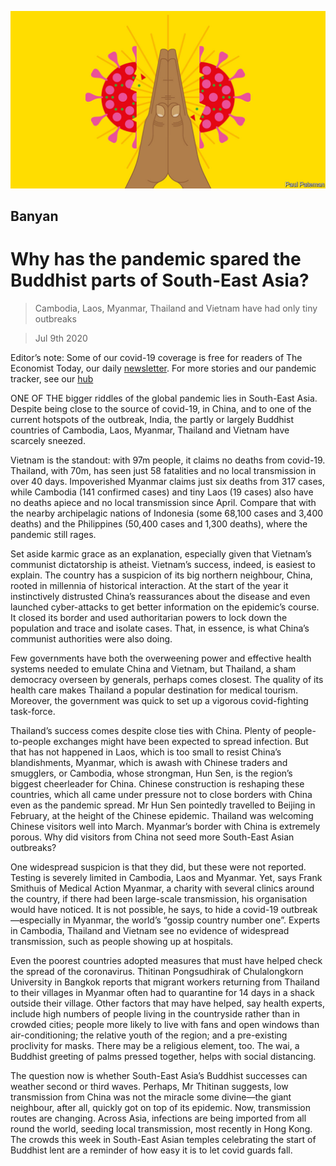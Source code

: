 ![](./images/20200711_ASD001_0.jpg)

## Banyan

# Why has the pandemic spared the Buddhist parts of South-East Asia?

> Cambodia, Laos, Myanmar, Thailand and Vietnam have had only tiny outbreaks

> Jul 9th 2020

Editor’s note: Some of our covid-19 coverage is free for readers of The Economist Today, our daily [newsletter](https://www.economist.com/https://my.economist.com/user#newsletter). For more stories and our pandemic tracker, see our [hub](https://www.economist.com//news/2020/03/11/the-economists-coverage-of-the-coronavirus)

ONE OF THE bigger riddles of the global pandemic lies in South-East Asia. Despite being close to the source of covid-19, in China, and to one of the current hotspots of the outbreak, India, the partly or largely Buddhist countries of Cambodia, Laos, Myanmar, Thailand and Vietnam have scarcely sneezed.

Vietnam is the standout: with 97m people, it claims no deaths from covid-19. Thailand, with 70m, has seen just 58 fatalities and no local transmission in over 40 days. Impoverished Myanmar claims just six deaths from 317 cases, while Cambodia (141 confirmed cases) and tiny Laos (19 cases) also have no deaths apiece and no local transmission since April. Compare that with the nearby archipelagic nations of Indonesia (some 68,100 cases and 3,400 deaths) and the Philippines (50,400 cases and 1,300 deaths), where the pandemic still rages.

Set aside karmic grace as an explanation, especially given that Vietnam’s communist dictatorship is atheist. Vietnam’s success, indeed, is easiest to explain. The country has a suspicion of its big northern neighbour, China, rooted in millennia of historical interaction. At the start of the year it instinctively distrusted China’s reassurances about the disease and even launched cyber-attacks to get better information on the epidemic’s course. It closed its border and used authoritarian powers to lock down the population and trace and isolate cases. That, in essence, is what China’s communist authorities were also doing.

Few governments have both the overweening power and effective health systems needed to emulate China and Vietnam, but Thailand, a sham democracy overseen by generals, perhaps comes closest. The quality of its health care makes Thailand a popular destination for medical tourism. Moreover, the government was quick to set up a vigorous covid-fighting task-force.

Thailand’s success comes despite close ties with China. Plenty of people-to-people exchanges might have been expected to spread infection. But that has not happened in Laos, which is too small to resist China’s blandishments, Myanmar, which is awash with Chinese traders and smugglers, or Cambodia, whose strongman, Hun Sen, is the region’s biggest cheerleader for China. Chinese construction is reshaping these countries, which all came under pressure not to close borders with China even as the pandemic spread. Mr Hun Sen pointedly travelled to Beijing in February, at the height of the Chinese epidemic. Thailand was welcoming Chinese visitors well into March. Myanmar’s border with China is extremely porous. Why did visitors from China not seed more South-East Asian outbreaks?

One widespread suspicion is that they did, but these were not reported. Testing is severely limited in Cambodia, Laos and Myanmar. Yet, says Frank Smithuis of Medical Action Myanmar, a charity with several clinics around the country, if there had been large-scale transmission, his organisation would have noticed. It is not possible, he says, to hide a covid-19 outbreak—especially in Myanmar, the world’s “gossip country number one”. Experts in Cambodia, Thailand and Vietnam see no evidence of widespread transmission, such as people showing up at hospitals.

Even the poorest countries adopted measures that must have helped check the spread of the coronavirus. Thitinan Pongsudhirak of Chulalongkorn University in Bangkok reports that migrant workers returning from Thailand to their villages in Myanmar often had to quarantine for 14 days in a shack outside their village. Other factors that may have helped, say health experts, include high numbers of people living in the countryside rather than in crowded cities; people more likely to live with fans and open windows than air-conditioning; the relative youth of the region; and a pre-existing proclivity for masks. There may be a religious element, too. The wai, a Buddhist greeting of palms pressed together, helps with social distancing.

The question now is whether South-East Asia’s Buddhist successes can weather second or third waves. Perhaps, Mr Thitinan suggests, low transmission from China was not the miracle some divine—the giant neighbour, after all, quickly got on top of its epidemic. Now, transmission routes are changing. Across Asia, infections are being imported from all round the world, seeding local transmission, most recently in Hong Kong. The crowds this week in South-East Asian temples celebrating the start of Buddhist lent are a reminder of how easy it is to let covid guards fall.